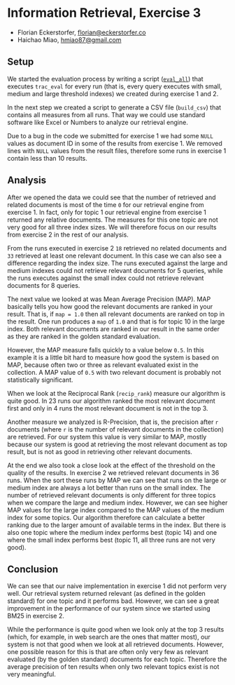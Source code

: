 # Information Retrieval, Exercise 3

- Florian Eckerstorfer, [florian@eckerstorfer.co](florian@eckerstorfer.co)
- Haichao Miao, [hmiao87@gmail.com](hmiao87@gmail.com)

## Setup

We started the evaluation process by writing a script ([`eval_all`](https://github.com/florianeckerstorfer/ir-exercises/blob/master/exercise3/eval_all)) that executes `trac_eval` for every run (that is, every query executes with small, medium and large threshold indexes) we created during exercise 1 and 2.

In the next step we created a script to generate a CSV file (`build_csv`) that contains all measures from all runs. That way we could use standard software like Excel or Numbers to analyze our retrieval engine.

Due to a bug in the code we submitted for exercise 1 we had some `NULL` values as document ID in some of the results from exercise 1. We removed lines with `NULL` values from the result files, therefore some runs in exercise 1 contain less than 10 results.

## Analysis

After we opened the data we could see that the number of retrieved and related documents is most of the time `0` for our retrieval engine from exercise 1. In fact, only for topic 1 our retrieval engine from exercise 1 returned any relative documents. The measures for this one topic are not very good for all three index sizes. We will therefore focus on our results from exercise 2 in the rest of our analysis.

From the runs executed in exercise 2 `18` retrieved no related documents and `33` retrieved at least one relevant document. In this case we can also see a difference regarding the index size. The runs executed against the large and medium indexes could not retrieve relevant documents for 5 queries, while the runs executes against the small index could not retrieve relevant documents for 8 queries.

The next value we looked at was Mean Average Precision (MAP). MAP basically tells you how good the relevant documents are ranked in your result. That is, if `map = 1.0` then all relevant documents are ranked on top in the result. One run produces a `map` of `1.0` and that is for topic 10 in the large index. Both relevant documents are ranked in our result in the same order as they are ranked in the golden standard evaluation.

However, the MAP measure falls quickly to a value below `0.5`. In this example it is a little bit hard to measure how good the system is based on MAP, because often two or three as relevant evaluated exist in the collection. A MAP value of `0.5` with two relevant document is probably not statistically significant.

When we look at the Reciprocal Rank (`recip_rank`) measure our algorithm is quite good. In 23 runs our algorithm ranked the most relevant document first and only in 4 runs the most relevant document is not in the top 3.

Another measure we analyzed is R-Precision, that is, the precision after `r` documents (where `r` is the number of relevant documents in the collection) are retrieved. For our system this value is very similar to MAP, mostly because our system is good at retrieving the most relevant document as top result, but is not as good in retrieving other relevant documents.

At the end we also took a close look at the effect of the threshold on the quality of the results. In exercise 2 we retrieved relevant documents in 36 runs. When the sort these runs by MAP we can see that runs on the large or medium index are always a lot better than runs on the small index. The number of retrieved relevant documents is only different for three topics when we compare the large and medium index. However, we can see higher MAP values for the large index compared to the MAP values of the medium index for some topics. Our algorithm therefore can calculate a better ranking due to the larger amount of available terms in the index. But there is also one topic where the medium index performs best (topic 14) and one where the small index performs best (topic 11, all three runs are not very good).

## Conclusion

We can see that our naive implementation in exercise 1 did not perform very well. Our retrieval system returned relevant (as defined in the golden standard) for one topic and it performs bad. However, we can see a great improvement in the performance of our system since we started using BM25 in exercise 2.

While the performance is quite good when we look only at the top 3 results (which, for example, in web search are the ones that matter most), our system is not that good when we look at all retrieved documents. However, one possible reason for this is that are often only very few as relevant evaluated (by the golden standard) documents for each topic. Therefore the average precision of ten results when only two relevant topics exist is not very meaningful.
